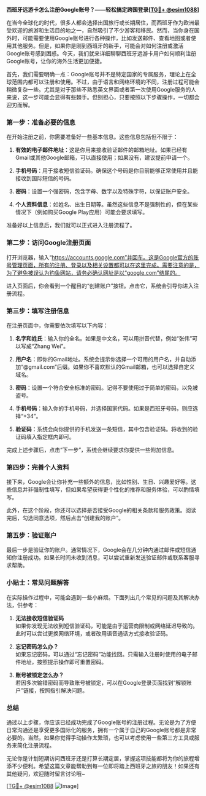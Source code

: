 **西班牙远游卡怎么注册Google账号？——轻松搞定跨国登录[[TG💪+ @esim1088](https://t.me/s/esim1088)]**

在当今全球化的时代，很多人都会选择出国旅行或长期居住，而西班牙作为欧洲最受欢迎的旅游和生活目的地之一，自然吸引了不少游客和移民。然而，当你身在国外时，可能需要使用Google账号进行各种操作，比如发送邮件、查看地图或者使用其他服务。但是，如果你是刚到西班牙的新手，可能会对如何注册或激活Google账号感到困惑。今天，我们就来详细聊聊西班牙远游卡用户如何顺利注册Google账号，让你的海外生活更加便捷。

首先，我们需要明确一点：Google账号并不是特定国家的专属服务，理论上在全球范围内都可以注册和使用。不过，由于语言和网络环境的不同，注册过程可能会稍微复杂一些。尤其是对于那些不熟悉英文界面或者第一次使用Google服务的人来说，这一步可能会显得有些棘手。但别担心，只要按照以下步骤操作，一切都会迎刃而解。

### 第一步：准备必要的信息

在开始注册之前，你需要准备好一些基本信息。这些信息包括但不限于：

1. **有效的电子邮件地址**：这是你用来接收验证邮件的邮箱地址。如果已经有Gmail或其他Google邮箱，可以直接使用；如果没有，建议提前申请一个。
   
2. **手机号码**：用于接收短信验证码。确保这个号码是你目前能够正常使用并且能接收到国际短信的号码。

3. **密码**：设置一个强密码，包含字母、数字以及特殊字符，以保证账户安全。

4. **个人资料信息**：如姓名、出生日期等。虽然这些信息不是强制性的，但在某些情况下（例如购买Google Play应用）可能会要求填写。

准备好以上信息后，我们就可以正式进入注册流程了。

### 第二步：访问Google注册页面

打开浏览器，输入“https://accounts.google.com”并回车。这是Google官方的账号管理页面，所有的注册、登录以及相关设置都可以在这里完成。需要注意的是，为了避免被误认为钓鱼网站，请务必确认网址是以“google.com”结尾的。

进入页面后，你会看到一个醒目的“创建账户”按钮。点击它，系统会引导你进入注册流程。

### 第三步：填写注册信息

在注册页面中，你需要依次填写以下内容：

1. **名字和姓氏**：输入你的全名。如果是中文名，可以用拼音代替，例如“张伟”可以写成“Zhang Wei”。

2. **用户名**：即你的Gmail地址。系统会提示你选择一个可用的用户名，并自动添加“@gmail.com”后缀。如果你不喜欢默认的Gmail邮箱，也可以选择自定义域名。

3. **密码**：设置一个符合安全标准的密码。记得不要使用过于简单的密码，以免被盗号。

4. **手机号码**：输入你的手机号码，并选择国家代码。如果是西班牙号码，则应选择“+34”。

5. **验证码**：系统会向你提供的手机发送一条短信，其中包含验证码。将收到的验证码填入指定框内即可。

完成上述步骤后，点击“下一步”，系统会继续要求你提供一些附加信息。

### 第四步：完善个人资料

接下来，Google会让你补充一些额外的信息，比如性别、生日、兴趣爱好等。这些信息并非强制性填写，但如果希望获得更个性化的推荐和服务体验，可以酌情填写。

此外，在这个阶段，你还可以选择是否接受Google的相关条款和服务政策。阅读完后，勾选同意选项，然后点击“创建我的账户”。

### 第五步：验证账户

最后一步是验证你的账户。通常情况下，Google会在几分钟内通过邮件或短信通知你注册成功。如果长时间未收到消息，可以尝试重新发送验证邮件或联系客服寻求帮助。

### 小贴士：常见问题解答

在实际操作过程中，可能会遇到一些小麻烦。下面列出几个常见的问题及其解决办法，供参考：

1. **无法接收短信验证码**  
   如果你发现无法收到短信验证码，可能是由于运营商限制或网络延迟导致的。此时可以尝试更换网络环境，或者改用语音通话方式接收验证码。

2. **忘记密码怎么办？**  
   如果忘记密码，可以通过“忘记密码”功能找回。只需输入注册时使用的电子邮件地址，按照提示操作即可重置密码。

3. **账号被锁定怎么办？**  
   若因多次输错密码而导致账号被锁定，可以在Google登录页面找到“解锁账户”链接，按照指引解决问题。

### 总结

通过以上步骤，你应该已经成功完成了Google账号的注册过程。无论是为了方便日常沟通还是享受更多国际化的服务，拥有一个属于自己的Google账号都是非常必要的。当然，如果你觉得手动操作太繁琐，也可以考虑使用一些第三方工具或服务来简化注册流程。

无论你是计划短期访问西班牙还是打算长期定居，掌握这项技能都将为你的旅程增添不少便利。希望这篇文章能帮助到每一位即将踏上西班牙之旅的朋友！如果还有其他疑问，欢迎随时留言讨论哦~

[[TG💪+ @esim1088](https://t.me/s/esim1088) ![Image](https://i.postimg.cc/4NQfJmqS/Snipaste-2025-05-13-00-14-12.png)]